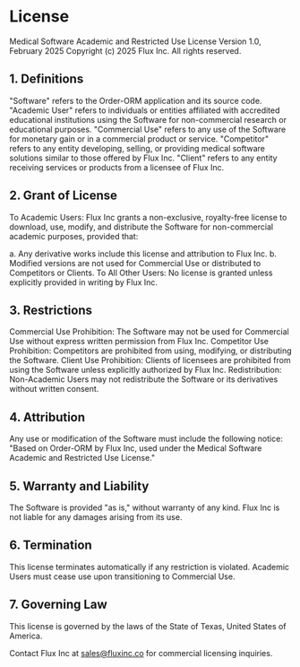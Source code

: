 # License

Medical Software Academic and Restricted Use License
Version 1.0, February 2025
Copyright (c) 2025 Flux Inc. All rights reserved.

## 1. Definitions

"Software" refers to the Order-ORM application and its source code.
"Academic User" refers to individuals or entities affiliated with accredited educational institutions using the Software for non-commercial research or educational purposes.
"Commercial Use" refers to any use of the Software for monetary gain or in a commercial product or service.
"Competitor" refers to any entity developing, selling, or providing medical software solutions similar to those offered by Flux Inc.
"Client" refers to any entity receiving services or products from a licensee of Flux Inc.

## 2. Grant of License

To Academic Users: Flux Inc grants a non-exclusive, royalty-free license to download, use, modify, and distribute the Software for non-commercial academic purposes, provided that:

a. Any derivative works include this license and attribution to Flux Inc.
b. Modified versions are not used for Commercial Use or distributed to Competitors or Clients.
To All Other Users: No license is granted unless explicitly provided in writing by Flux Inc.

## 3. Restrictions

Commercial Use Prohibition: The Software may not be used for Commercial Use without express written permission from Flux Inc.
Competitor Use Prohibition: Competitors are prohibited from using, modifying, or distributing the Software.
Client Use Prohibition: Clients of licensees are prohibited from using the Software unless explicitly authorized by Flux Inc.
Redistribution: Non-Academic Users may not redistribute the Software or its derivatives without written consent.

## 4. Attribution

Any use or modification of the Software must include the following notice:
"Based on Order-ORM by Flux Inc, used under the Medical Software Academic and Restricted Use License."

## 5. Warranty and Liability

The Software is provided "as is," without warranty of any kind. Flux Inc is not liable for any damages arising from its use.

## 6. Termination

This license terminates automatically if any restriction is violated. Academic Users must cease use upon transitioning to Commercial Use.

## 7. Governing Law

This license is governed by the laws of the State of Texas, United States of America.

Contact Flux Inc at sales@fluxinc.co for commercial licensing inquiries.
